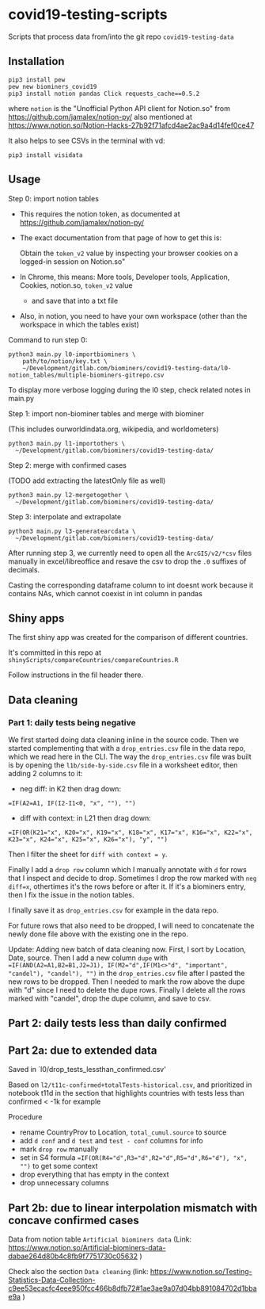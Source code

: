 # covid19-testing-scripts

Scripts that process data from/into the git repo `covid19-testing-data`



## Installation

```
pip3 install pew
pew new biominers_covid19
pip3 install notion pandas Click requests_cache==0.5.2
```

where `notion` is the "Unofficial Python API client for Notion.so" from https://github.com/jamalex/notion-py/
also mentioned at https://www.notion.so/Notion-Hacks-27b92f71afcd4ae2ac9a4d14fef0ce47


It also helps to see CSVs in the terminal with vd:

```
pip3 install visidata
```

## Usage

Step 0: import notion tables

- This requires the notion token, as documented at https://github.com/jamalex/notion-py/
- The exact documentation from that page of how to get this is:

    Obtain the `token_v2` value by inspecting your browser cookies on a logged-in session on Notion.so"

- In Chrome, this means: More tools, Developer tools, Application, Cookies, notion.so, `token_v2` value
  - and save that into a txt file
- Also, in notion, you need to have your own workspace (other than the workspace in which the tables exist)


Command to run step 0:

```
python3 main.py l0-importbiominers \
    path/to/notion/key.txt \
    ~/Development/gitlab.com/biominers/covid19-testing-data/l0-notion_tables/multiple-biominers-gitrepo.csv 
```

To display more verbose logging during the l0 step, check related notes in main.py


Step 1: import non-biominer tables and merge with biominer

(This includes ourworldindata.org, wikipedia, and worldometers)

```
python3 main.py l1-importothers \
  ~/Development/gitlab.com/biominers/covid19-testing-data/
```


Step 2: merge with confirmed cases

(TODO add extracting the latestOnly file as well)

```
python3 main.py l2-mergetogether \
  ~/Development/gitlab.com/biominers/covid19-testing-data/
```


Step 3: interpolate and extrapolate

```
python3 main.py l3-generatearcdata \
  ~/Development/gitlab.com/biominers/covid19-testing-data/
```


After running step 3, we currently need to open all the `ArcGIS/v2/*csv` files manually in excel/libreoffice and resave the csv to drop the `.0` suffixes of decimals.

Casting the corresponding dataframe column to int doesnt work because it contains NAs, which cannot coexist in int column in pandas


## Shiny apps

The first shiny app was created for the comparison of different countries.

It's committed in this repo at `shinyScripts/compareCountries/compareCountries.R`

Follow instructions in the fil header there.


## Data cleaning

### Part 1: daily tests being negative

We first started doing data cleaning inline in the source code.
Then we started complementing that with a `drop_entries.csv` file in the data repo,
which we read here in the CLI.
The way the `drop_entries.csv` file was built is by opening the `l1b/side-by-side.csv` file in a worksheet editor,
then adding 2 columns to it:

- neg diff: in K2 then drag down:

`=IF(A2=A1, IF(I2-I1<0, "x", ""), "")`

- diff with context: in L21 then drag down:

`=IF(OR(K21="x", K20="x", K19="x", K18="x", K17="x", K16="x", K22="x", K23="x", K24="x", K25="x", K26="x"), "y", "")`

Then I filter the sheet for `diff with context = y`.

Finally I add a `drop row` column which I manually annotate with `d` for rows that I inspect and decide to drop.
Sometimes I drop the row marked with `neg diff=x`, othertimes it's the rows before or after it.
If it's a biominers entry, then I fix the issue in the notion tables.

I finally save it as `drop_entries.csv` for example in the data repo.

For future rows that also need to be dropped, I will need to concatenate the newly done file above with the existing one in the repo.

Update: Adding new batch of data cleaning now.
First, I sort by Location, Date, source.
Then I add a new column `dupe` with `=IF(AND(A2=A1,B2=B1,J2=J1), IF(M2="d",IF(M1<>"d", "important", "candel"), "candel"), "")` in the `drop_entries.csv` file
after I pasted the new rows to be dropped.
Then I needed to mark the row above the dupe with "d" since I need to delete the dupe rows.
Finally I delete all the rows marked with "candel", drop the dupe column, and save to csv.


## Part 2: daily tests less than daily confirmed

## Part 2a: due to extended data

Saved in `l0/drop_tests_lessthan_confirmed.csv'

Based on `l2/t11c-confirmed+totalTests-historical.csv`, and prioritized in notebook t11d in the section that highlights countries with tests less than confirmed < -1k for example

Procedure
- rename CountryProv to Location, `total_cumul.source` to source
- add `d conf` and `d test` and `test - conf` columns for info
- mark `drop row` manually
- set in S4 formula `=IF(OR(R4="d",R3="d",R2="d",R5="d",R6="d"), "x", "")` to get some context
- drop everything that has empty in the context
- drop unnecessary columns

## Part 2b: due to linear interpolation mismatch with concave confirmed cases

Data from notion table `Artificial biominers data` (Link: https://www.notion.so/Artificial-biominers-data-dabae264d80b4c8fb9f7751730c05632 )

Check also the section `Data cleaning` (link: https://www.notion.so/Testing-Statistics-Data-Collection-c9ee53ecacfc4eee950fcc466b8dfb72#1ae3ae9a07d04bb891084702d1bbae9a )
